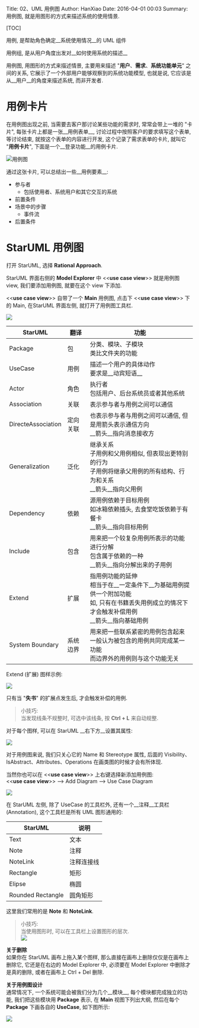 Title: 02、UML 用例图
Author: HanXiao
Date: 2016-04-01 00:03
Summary: 用例图, 就是用图形的方式来描述系统的使用情景.

[TOC]

用例, 是帮助角色确定__系统使用情况__的 UML 组件

用例组, 是从用户角度出发对__如何使用系统的描述__

用例图, 用图形的方式来描述情景, 主要用来描述 "__用户__、__需求__、__系统功能单元__" 之间的关系, 它展示了一个外部用户能够观察到的系统功能模型, 也就是说, 它应该是从__用户__的角度来描述系统, 而非开发者.

# 用例卡片
在用例图出现之前, 当需要去客户那讨论某些功能的需求时, 常常会带上一堆的 "卡片", 每张卡片上都是一张__用例表单__, 讨论过程中按照客户的要求填写这个表单, 等讨论结束, 就按这个表单的内容进行开发, 这个记录了需求表单的卡片, 就叫它 "__用例卡片__", 下面是一个__登录功能__的用例卡片.

![用例图](http://i63.tinypic.com/2u53yvb.jpg)

通过这张卡片, 可以总结出一些__用例要素__:

- 参与者
    + 包括使用者、系统用户和其它交互的系统
- 前置条件
- 场景中的步骤
    + 事件流
- 后置条件

# StarUML 用例图
打开 StarUML, 选择 __Rational Approach__.

StarUML 界面右侧的 __Model Explorer__ 中 <<__use case view__\>\> 就是用例图 view, 我们要添加用例图, 就要在这个 view 下添加.

<<__use case view__\>\> 自带了一个 __Main__ 用例图, 点击下 <<__use case view__\>\> 下的 Main, 在StarUML 界面左侧, 就打开了用例图工具栏.

![](http://i66.tinypic.com/9uwxo1.jpg)

| StarUML            | 翻译     | 功能                                                                                                                                               |
| ------------------ | -------- | -------------------------------------------------------------------------------------------------------------------------------------------------- |
| Package            | 包       | 分类、模块、子模块<br>类比文件夹的功能                                                                                                             |
| UseCase            | 用例     | 描述一个用户的具体动作<br>要求是__动宾短语__                                                                                                       |
| Actor              | 角色     | 执行者<br>包括用户、后台系统员或者其他系统                                                                                                         |
| Association        | 关联     | 表示参与者与用例之间可以通信                                                                                                                       |
| DirecteAssociation | 定向关联 | 也表示参与者与用例之间可以通信, 但是用箭头表示通信方向<br>__箭头__指向消息接收方                                                                   |
| Generalization     | 泛化     | 继承关系<br>子用例和父用例相似, 但表现出更特别的行为<br>子用例将继承父用例的所有结构、行为和关系<br>__箭头__指向父用例                             |
| Dependency         | 依赖     | 源用例依赖于目标用例<br>如冰箱依赖插头, 去食堂吃饭依赖于有餐卡<br>__箭头__指向目标用例                                                             |
| Include            | 包含     | 用来把一个较复杂用例所表示的功能进行分解<br>包含属于依赖的一种<br>__箭头__指向分解出来的子用例                                                     |
| Extend             | 扩展     | 指用例功能的延伸<br>相当于在__一定条件下__为基础用例提供一个附加功能<br>如, 只有在书籍丢失用例成立的情况下才会触发补偿用例<br>__箭头__指向基础用例 |
| System Boundary    | 系统边界 | 用来把一些联系紧密的用例包含起来<br>一般认为被包含的用例共同完成某一功能<br>而边界外的用例则与这个功能无关                                         |

Extend (扩展) 图样示例:

![](http://i63.tinypic.com/bdn036.jpg)

只有当 "__失书__" 的扩展点发生后, 才会触发补偿的用例.

> 小技巧:<br>
> 当发现线条不规整时, 可选中该线条, 按 __Ctrl + L__ 来自动规整.

对于每个图样, 可以在 StarUML __右下方__设置其属性:

![](http://i67.tinypic.com/2le6rnp.jpg)

对于用例图来说, 我们只关心它的 Name 和 Stereotype 属性, 后面的 Visibility、IsAbstract、Attributes、Operations 在画类图的时候才会有所体现.

当然你也可以在 <<__use case view__\>\> 上右键选择新添加用例图:<br>
<<__use case view__\>\> \-\-\> Add Diagram \-\-\> Use Case Diagram

![](http://i66.tinypic.com/2zp5n6h.jpg)

在 StarUML 左侧, 除了 UseCase 的工具栏外, 还有一个__注释__工具栏 (Annotation), 这个工具栏是所有 UML 图形通用的:

| StarUML           | 说明       |
| ----------------- | ---------- |
| Text              | 文本       |
| Note              | 注释       |
| NoteLink          | 注释连接线 |
| Rectangle         | 矩形       |
| Elipse            | 椭圆       |
| Rounded Rectangle | 圆角矩形   |

这里我们常用的是 __Note__ 和 __NoteLink__.

> 小技巧:<br>
> 当使用图形时, 可以在工具栏上设置图形的层次.<br>
> ![](http://i63.tinypic.com/ipbcd1.jpg)

__关于删除__<br>
如果你在 StarUML 画布上拖入某个图样, 那么直接在画布上删除仅仅是在画布上删除它, 它还是在右边的 Model Explorer 中, 必须要在 Model Explorer 中删除才是真的删除, 或者在画布上 Ctrl + Del 删除.


__关于用例图设计__<br>
通常情况下, 一个系统可能会被我们分为几个__模块__, 每个模块都完成独立的功能, 我们把这些模块用 __Package__ 表示, 在 __Main__ 视图下列出大纲, 然后在每个 __Package__ 下画各自的 __UseCase__, 如下图所示:

![](http://i67.tinypic.com/2moa45i.jpg)
